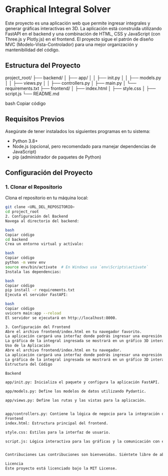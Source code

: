 # Graphical Integral Solver

Este proyecto es una aplicación web que permite ingresar integrales y generar gráficas interactivas en 3D. La aplicación está construida utilizando FastAPI en el backend y una combinación de HTML, CSS y JavaScript (con Three.js y Plotly.js) en el frontend. El proyecto sigue el patrón de diseño MVC (Modelo-Vista-Controlador) para una mejor organización y mantenibilidad del código.

## Estructura del Proyecto

project_root/
├── backend/
│ ├── app/
│ │ ├── init.py
│ │ ├── models.py
│ │ ├── views.py
│ │ ├── controllers.py
│ ├── main.py
│ └── requirements.txt
├── frontend/
│ ├── index.html
│ ├── style.css
│ ├── script.js
└── README.md

bash
Copiar código

## Requisitos Previos

Asegúrate de tener instalados los siguientes programas en tu sistema:

- Python 3.8+
- Node.js (opcional, pero recomendado para manejar dependencias de JavaScript)
- pip (administrador de paquetes de Python)

## Configuración del Proyecto

### 1. Clonar el Repositorio

Clona el repositorio en tu máquina local:
```bash
git clone <URL_DEL_REPOSITORIO>
cd project_root
2. Configuración del Backend
Navega al directorio del backend:

bash
Copiar código
cd backend
Crea un entorno virtual y actívalo:

bash
Copiar código
python -m venv env
source env/bin/activate  # En Windows usa `env\Scripts\activate`
Instala las dependencias:

bash
Copiar código
pip install -r requirements.txt
Ejecuta el servidor FastAPI:

bash
Copiar código
uvicorn main:app --reload
El servidor se ejecutará en http://localhost:8000.

3. Configuración del Frontend
Abre el archivo frontend/index.html en tu navegador favorito.
La aplicación cargará una interfaz donde podrás ingresar una expresión matemática, una variable, y los límites inferior y superior para la integración.
La gráfica de la integral ingresada se mostrará en un gráfico 3D interactivo.
Uso de la Aplicación
Abre el archivo frontend/index.html en tu navegador.
La aplicación cargará una interfaz donde podrás ingresar una expresión matemática, una variable, y los límites inferior y superior para la integración.
La gráfica de la integral ingresada se mostrará en un gráfico 3D interactivo.
Estructura del Código

Backend

app/init.py: Inicializa el paquete y configura la aplicación FastAPI.

app/models.py: Define los modelos de datos utilizando Pydantic.

app/views.py: Define las rutas y las vistas para la aplicación.


app/controllers.py: Contiene la lógica de negocio para la integración de funciones.
Frontend
index.html: Estructura principal del frontend.

style.css: Estilos para la interfaz de usuario.

script.js: Lógica interactiva para las gráficas y la comunicación con el backend.


Contribuciones Las contribuciones son bienvenidas. Siéntete libre de abrir un issue o enviar un pull request.

Licencia
Este proyecto está licenciado bajo la MIT License.
